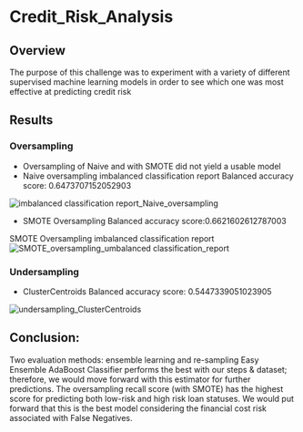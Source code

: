 # Credit_Risk_Analysis

## Overview
The purpose of this challenge was to experiment with a variety of different supervised machine learning models in order to see which one was most effective at predicting credit risk 

## Results
### Oversampling
- Oversampling of Naive and with SMOTE did not yield a usable model
- Naive oversampling imbalanced classification report
  Balanced accuracy score: 0.6473707152052903

![imbalanced classification report_Naive_oversampling](https://user-images.githubusercontent.com/74462990/136706062-a580d22d-f9db-4ff2-a0fd-5ed26426bc3e.jpg)


- SMOTE Oversampling
Balanced accuracy score:0.6621602612787003

SMOTE Oversampling imbalanced classification report
![SMOTE_oversampling_umbalanced classification_report](https://user-images.githubusercontent.com/74462990/136707697-aae1464e-775e-46f4-b2e5-719c3aeb42b9.jpg)

### Undersampling
- ClusterCentroids
Balanced accuracy score: 0.5447339051023905

![undersampling_ClusterCentroids](https://user-images.githubusercontent.com/74462990/136713692-4d0eac94-14dd-495a-b28f-a05db0b6e893.jpg)


## Conclusion:
Two evaluation methods: ensemble learning and re-sampling
Easy Ensemble AdaBoost Classifier performs the best with our steps & dataset; therefore, we would move forward with this estimator for further predictions.
The oversampling recall score (with SMOTE) has the highest score for predicting both low-risk and high risk loan statuses. We would put forward that this is the best model considering the financial cost risk associated with False Negatives.

